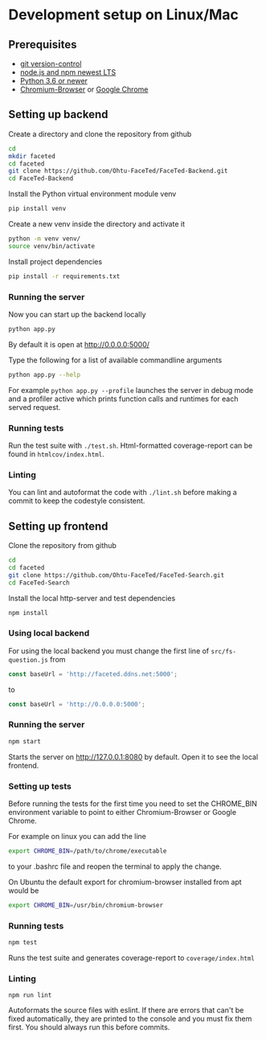 # Development setup on Linux/Mac

## Prerequisites
* [git version-control](https://git-scm.com/)
* [node.js and npm newest LTS](https://nodejs.org/en/)
* [Python 3.6 or newer](https://www.python.org/downloads/)
* [Chromium-Browser](https://www.chromium.org/getting-involved/download-chromium) or [Google Chrome](https://www.google.com/chrome/browser/desktop/index.html)

## Setting up backend
Create a directory and clone the repository from github
```bash
cd
mkdir faceted
cd faceted
git clone https://github.com/Ohtu-FaceTed/FaceTed-Backend.git
cd FaceTed-Backend
```
Install the Python virtual environment module venv
```bash
pip install venv
```
Create a new venv inside the directory and activate it
```bash
python -m venv venv/
source venv/bin/activate
```
Install project dependencies
```bash
pip install -r requirements.txt
```
### Running the server
Now you can start up the backend locally
```bash
python app.py
```
By default it is open at http://0.0.0.0:5000/

Type the following for a list of available commandline arguments
```bash
python app.py --help
```

For example `python app.py --profile` launches the server in debug mode and a profiler active which prints function calls and runtimes for each served request.
### Running tests
Run the test suite with `./test.sh`. Html-formatted coverage-report can be found in `htmlcov/index.html`.
### Linting
You can lint and autoformat the code with `./lint.sh` before making a commit to keep the codestyle consistent.

## Setting up frontend
Clone the repository from github
```bash
cd
cd faceted
git clone https://github.com/Ohtu-FaceTed/FaceTed-Search.git
cd FaceTed-Search
```
Install the local http-server and test dependencies
```bash
npm install
```
### Using local backend
For using the local backend you must change the first line of `src/fs-question.js` from
```javascript
const baseUrl = 'http://faceted.ddns.net:5000';
```
to
```javascript
const baseUrl = 'http://0.0.0.0:5000';
```
### Running the server
```bash
npm start
```
Starts the server on http://127.0.0.1:8080 by default. Open it to see the local frontend.
### Setting up tests
Before running the tests for the first time you need to set the CHROME_BIN environment variable to point to either Chromium-Browser or Google Chrome.

For example on linux you can add the line
```bash
export CHROME_BIN=/path/to/chrome/executable
```
to your .bashrc file and reopen the terminal to apply the change.

On Ubuntu the default export for chromium-browser installed from apt would be
```bash
export CHROME_BIN=/usr/bin/chromium-browser
```
### Running tests
```bash
npm test
```
Runs the test suite and generates coverage-report to `coverage/index.html`
### Linting
```
npm run lint
```
Autoformats the source files with eslint. If there are errors that can't be fixed automatically, they are printed to the console and you must fix them first. You should always run this before commits.

